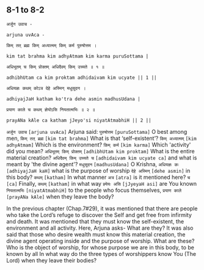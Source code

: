 ## 8-1 to 8-2


```shloka-sa
अर्जुन उवाच -
```
```shloka-sa-hk
arjuna uvAca -
```
```shloka-sa
किम् तत् ब्रह्म किम् अध्यात्मम् किम् कर्म पुरुषोत्तम ।
```
```shloka-sa-hk
kim tat brahma kim adhyAtmam kim karma puruSottama |
```
```shloka-sa
अधिभूतम् च किम् प्रोक्तम् अधिदैवम् किम् उच्यते ॥ १ ॥
```
```shloka-sa-hk
adhibhUtam ca kim proktam adhidaivam kim ucyate || 1 ||
```

```shloka-sa
अधियज्ञः कथम् कोऽत्र देहे अस्मिन् मधुसूदन ।
```
```shloka-sa-hk
adhiyajJaH katham ko'tra dehe asmin madhusUdana |
```
```shloka-sa
प्रयाण काले च कथम् ज्ञेयोऽसि नियतात्मभिः ॥ २ ॥
```
```shloka-sa-hk
prayANa kAle ca katham jJeyo'si niyatAtmabhiH || 2 ||
```

`अर्जुन उवाच` `[arjuna uvAca]` Arjuna said: `पुरुषोत्तम` `[puruSottama]` O best among men, `किम् तत् ब्रह्म` `[kim tat brahma]` What is that ‘self-existent’? `किम् अध्यात्मम्` `[kim adhyAtmam]` Which is the environment? `किम् कर्म` `[kim karma]` Which 'activity' did you mean? `अधिभूतम् किम् प्रोक्तम्` `[adhibhUtam kim proktam]` What is the entire material creation? `अधिदैवम् किम् उच्यते च` `[adhidaivam kim ucyate ca]` and what is meant by 'the divine agent'?
`मधुसूदन` `[madhusUdana]` O Krishna, `अधियज्ञः कः` `[adhiyajJaH kaH]` what is the purpose of worship `देहे अस्मिन्` `[dehe asmin]` in this body? `कथम्` `[katham]` In what manner `अत्र` `[atra]` is it mentioned here? `च` `[ca]` Finally, `कथम्` `[katham]` in what way `ज्ञ्येयः असि` `[jJyeyaH asi]` are You known `नियतात्मभिः` `[niyatAtmabhiH]` to the people who focus themselves, `प्रयाण काले` `[prayANa kAle]` when they leave the body?



In the previous chapter (Chap.7#29), it was mentioned that there are people who take the Lord’s refuge to discover the Self and get free from infirmity and death. It was mentioned that they must know the self-existent, the environment and all activity. Here, Arjuna asks- What are they?
It was also said that those who desire wealth must know this material creation, the divine agent operating inside and the purpose of worship. What are these? 
Who is the object of worship, for whose purpose we are in this body, to be known by all 
In what way do the three types of worshippers know You (The Lord) when they leave their bodies?

